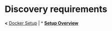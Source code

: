 
# Discovery requirements

**<** [Docker Setup](docker.md) | **^** [**Setup Overview**](overview.md)
